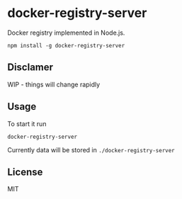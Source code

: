 # docker-registry-server

Docker registry implemented in Node.js.

```
npm install -g docker-registry-server
```

## Disclamer

WIP - things will change rapidly

## Usage

To start it run

```
docker-registry-server
```

Currently data will be stored in `./docker-registry-server`

## License

MIT